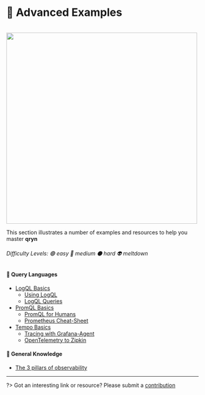 # 🎱 Advanced Examples

<br>

<img src="https://user-images.githubusercontent.com/1423657/187046009-bc3d46d2-a5bd-400c-84e2-f6968a5a6bac.png" width=500>

This section illustrates a number of examples and resources to help you master **qryn**

###### Difficulty Levels: 🟢 easy 🔵 medium ⚫ hard 👽 meltdown


#### 📖 Query Languages
  - [LogQL Basics](guide/logql.md)
    - [Using LogQL](https://www.sobyte.net/post/2022-06/logql/)
    - [LogQL Queries](https://grafana.com/docs/loki/latest/logql/log_queries/)
  - [PromQL Basics](https://prometheus.io/docs/prometheus/latest/querying/basics/)
    - [PromQL for Humans](https://timber.io/blog/promql-for-humans/)
    - [Prometheus Cheat-Sheet](https://promlabs.com/promql-cheat-sheet/)
  - [Tempo Basics](https://grafana.com/docs/grafana/latest/datasources/tempo/#query-traces)
    - [Tracing with Grafana-Agent](https://grafana.com/blog/2020/11/17/tracing-with-the-grafana-cloud-agent-and-grafana-tempo/)
    - [OpenTelemetry to Zipkin](https://opentelemetry.io/docs/reference/specification/trace/sdk_exporters/zipkin/)


#### 📖 General Knowledge
  - [The 3 pillars of observability](https://peter.bourgon.org/blog/2017/02/21/metrics-tracing-and-logging.html)


---

?> Got an interesting link or resource? Please submit a [contribution](https://github.com/metrico/qryn-docs/edit/main/docs/examples.md)

